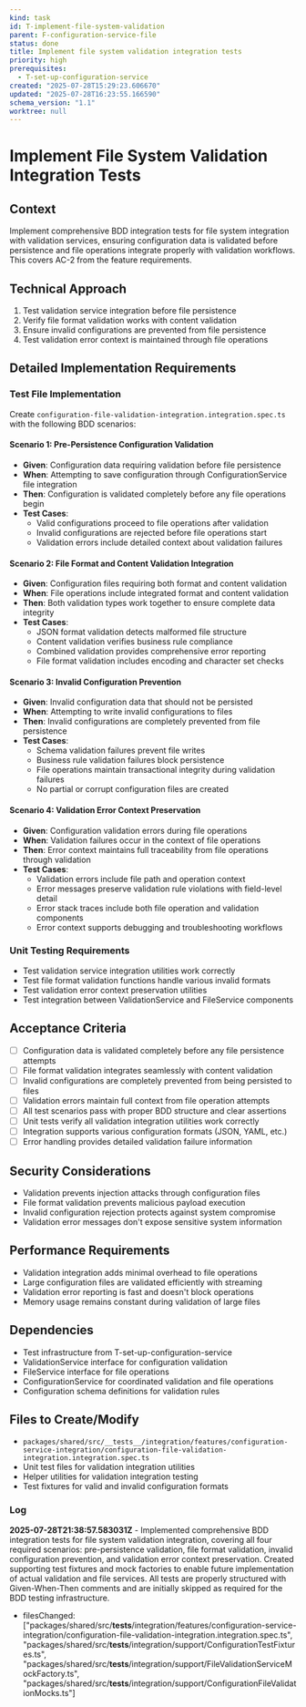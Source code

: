 ```yaml
---
kind: task
id: T-implement-file-system-validation
parent: F-configuration-service-file
status: done
title: Implement file system validation integration tests
priority: high
prerequisites:
  - T-set-up-configuration-service
created: "2025-07-28T15:29:23.606670"
updated: "2025-07-28T16:23:55.166590"
schema_version: "1.1"
worktree: null
---
```


# Implement File System Validation Integration Tests

## Context

Implement comprehensive BDD integration tests for file system integration with validation services, ensuring configuration data is validated before persistence and file operations integrate properly with validation workflows. This covers AC-2 from the feature requirements.

## Technical Approach

1. Test validation service integration before file persistence
2. Verify file format validation works with content validation
3. Ensure invalid configurations are prevented from file persistence
4. Test validation error context is maintained through file operations

## Detailed Implementation Requirements

### Test File Implementation

Create `configuration-file-validation-integration.integration.spec.ts` with the following BDD scenarios:

#### Scenario 1: Pre-Persistence Configuration Validation

- **Given**: Configuration data requiring validation before file persistence
- **When**: Attempting to save configuration through ConfigurationService file integration
- **Then**: Configuration is validated completely before any file operations begin
- **Test Cases**:
  - Valid configurations proceed to file operations after validation
  - Invalid configurations are rejected before file operations start
  - Validation errors include detailed context about validation failures

#### Scenario 2: File Format and Content Validation Integration

- **Given**: Configuration files requiring both format and content validation
- **When**: File operations include integrated format and content validation
- **Then**: Both validation types work together to ensure complete data integrity
- **Test Cases**:
  - JSON format validation detects malformed file structure
  - Content validation verifies business rule compliance
  - Combined validation provides comprehensive error reporting
  - File format validation includes encoding and character set checks

#### Scenario 3: Invalid Configuration Prevention

- **Given**: Invalid configuration data that should not be persisted
- **When**: Attempting to write invalid configurations to files
- **Then**: Invalid configurations are completely prevented from file persistence
- **Test Cases**:
  - Schema validation failures prevent file writes
  - Business rule validation failures block persistence
  - File operations maintain transactional integrity during validation failures
  - No partial or corrupt configuration files are created

#### Scenario 4: Validation Error Context Preservation

- **Given**: Configuration validation errors during file operations
- **When**: Validation failures occur in the context of file operations
- **Then**: Error context maintains full traceability from file operations through validation
- **Test Cases**:
  - Validation errors include file path and operation context
  - Error messages preserve validation rule violations with field-level detail
  - Error stack traces include both file operation and validation components
  - Error context supports debugging and troubleshooting workflows

### Unit Testing Requirements

- Test validation service integration utilities work correctly
- Test file format validation functions handle various invalid formats
- Test validation error context preservation utilities
- Test integration between ValidationService and FileService components

## Acceptance Criteria

- [ ] Configuration data is validated completely before any file persistence attempts
- [ ] File format validation integrates seamlessly with content validation
- [ ] Invalid configurations are completely prevented from being persisted to files
- [ ] Validation errors maintain full context from file operation attempts
- [ ] All test scenarios pass with proper BDD structure and clear assertions
- [ ] Unit tests verify all validation integration utilities work correctly
- [ ] Integration supports various configuration formats (JSON, YAML, etc.)
- [ ] Error handling provides detailed validation failure information

## Security Considerations

- Validation prevents injection attacks through configuration files
- File format validation prevents malicious payload execution
- Invalid configuration rejection protects against system compromise
- Validation error messages don't expose sensitive system information

## Performance Requirements

- Validation integration adds minimal overhead to file operations
- Large configuration files are validated efficiently with streaming
- Validation error reporting is fast and doesn't block operations
- Memory usage remains constant during validation of large files

## Dependencies

- Test infrastructure from T-set-up-configuration-service
- ValidationService interface for configuration validation
- FileService interface for file operations
- ConfigurationService for coordinated validation and file operations
- Configuration schema definitions for validation rules

## Files to Create/Modify

- `packages/shared/src/__tests__/integration/features/configuration-service-integration/configuration-file-validation-integration.integration.spec.ts`
- Unit test files for validation integration utilities
- Helper utilities for validation integration testing
- Test fixtures for valid and invalid configuration formats

### Log

**2025-07-28T21:38:57.583031Z** - Implemented comprehensive BDD integration tests for file system validation integration, covering all four required scenarios: pre-persistence validation, file format validation, invalid configuration prevention, and validation error context preservation. Created supporting test fixtures and mock factories to enable future implementation of actual validation and file services. All tests are properly structured with Given-When-Then comments and are initially skipped as required for the BDD testing infrastructure.

- filesChanged: ["packages/shared/src/__tests__/integration/features/configuration-service-integration/configuration-file-validation-integration.integration.spec.ts", "packages/shared/src/__tests__/integration/support/ConfigurationTestFixtures.ts", "packages/shared/src/__tests__/integration/support/FileValidationServiceMockFactory.ts", "packages/shared/src/__tests__/integration/support/ConfigurationFileValidationMocks.ts"]

